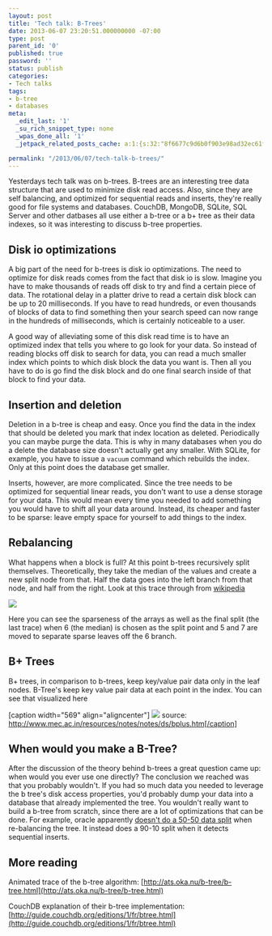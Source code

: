 ```yaml
---
layout: post
title: 'Tech talk: B-Trees'
date: 2013-06-07 23:20:51.000000000 -07:00
type: post
parent_id: '0'
published: true
password: ''
status: publish
categories:
- Tech talks
tags:
- b-tree
- databases
meta:
  _edit_last: '1'
  _su_rich_snippet_type: none
  _wpas_done_all: '1'
  _jetpack_related_posts_cache: a:1:{s:32:"8f6677c9d6b0f903e98ad32ec61f8deb";a:2:{s:7:"expires";i:1555847166;s:7:"payload";a:3:{i:0;a:1:{s:2:"id";i:1043;}i:1;a:1:{s:2:"id";i:3161;}i:2;a:1:{s:2:"id";i:4945;}}}}

permalink: "/2013/06/07/tech-talk-b-trees/"
---
```

Yesterdays tech talk was on b-trees. B-trees are an interesting tree data structure that are used to minimize disk read access. Also, since they are self balancing, and optimized for sequential reads and inserts, they're really good for file systems and databases. CouchDB, MongoDB, SQLite, SQL Server and other datbases all use either a b-tree or a b+ tree as their data indexes, so it was interesting to discuss b-tree properties.

## Disk io optimizations

A big part of the need for b-trees is disk io optimizations. The need to optimize for disk reads comes from the fact that disk io is slow. Imagine you have to make thousands of reads off disk to try and find a certain piece of data. The rotational delay in a platter drive to read a certain disk block can be up to 20 milliseconds. If you have to read hundreds, or even thousands of blocks of data to find something then your search speed can now range in the hundreds of milliseconds, which is certainly noticeable to a user.

A good way of alleviating some of this disk read time is to have an optimized index that tells you where to go look for your data. So instead of reading blocks off disk to search for data, you can read a much smaller index which points to which disk block the data you want is. Then all you have to do is go find the disk block and do one final search inside of that block to find your data.

## Insertion and deletion

Deletion in a b-tree is cheap and easy. Once you find the data in the index that should be deleted you mark that index location as deleted. Periodically you can maybe purge the data. This is why in many databases when you do a delete the database size doesn't actually get any smaller. With SQLite, for example, you have to issue a `vacuum` command which rebuilds the index. Only at this point does the database get smaller.

Inserts, however, are more complicated. Since the tree needs to be optimized for sequential linear reads, you don't want to use a dense storage for your data. This would mean every time you needed to add something you would have to shift all your data around. Instead, its cheaper and faster to be sparse: leave empty space for yourself to add things to the index.

## Rebalancing

What happens when a block is full? At this point b-trees recursively split themselves. Theoretically, they take the median of the values and create a new split node from that. Half the data goes into the left branch from that node, and half from the right. Look at this trace through from [wikipedia](http://en.wikipedia.org/wiki/B-tree)

![](http://onoffswitch.net/wp-content/uploads/2013/06/B_tree_insertion_example.png)

Here you can see the sparseness of the arrays as well as the final split (the last trace) when 6 (the median) is chosen as the split point and 5 and 7 are moved to separate sparse leaves off the 6 branch.

## B+ Trees

B+ trees, in comparison to b-trees, keep key/value pair data only in the leaf nodes. B-Tree's keep key value pair data at each point in the index. You can see that visualized here

[caption width="569" align="aligncenter"] ![](http://onoffswitch.net/wp-content/uploads/2013/06/image002.jpg) source: http://www.mec.ac.in/resources/notes/notes/ds/bplus.htm[/caption]

## When would you make a B-Tree?

After the discussion of the theory behind b-trees a great question came up: when would you ever use one directly? The conclusion we reached was that you probably wouldn't. If you had so much data you needed to leverage the b tree's disk access properties, you'd probably dump your data into a database that already implemented the tree. You wouldn't really want to build a b-tree from scratch, since there are a lot of optimizations that can be done. For example, oracle apparently [doesn't do a 50-50 data split](http://dba.stackexchange.com/questions/9963/b-tree-node-split-strategy-in-sql-server-for-monotonically-increasing-value) when re-balancing the tree. It instead does a 90-10 split when it detects sequential inserts.

## More reading

Animated trace of the b-tree algorithm: [http://ats.oka.nu/b-tree/b-tree.html](http://ats.oka.nu/b-tree/b-tree.html)

CouchDB explanation of their b-tree implementation: [http://guide.couchdb.org/editions/1/fr/btree.html](http://guide.couchdb.org/editions/1/fr/btree.html)

